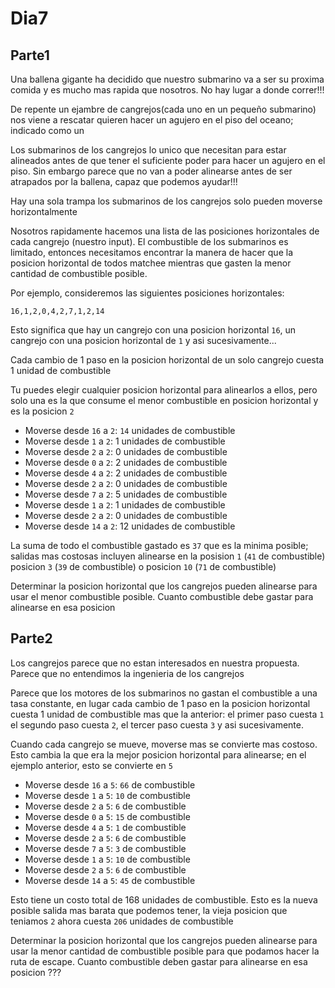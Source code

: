 # Dia7

## Parte1

Una ballena gigante ha decidido que nuestro submarino va a ser su proxima comida
y es mucho mas rapida que nosotros. No hay lugar a donde correr!!!

De repente un ejambre de cangrejos(cada uno en un pequeño submarino) nos viene a
rescatar quieren hacer un agujero en el piso del oceano; indicado como un

Los submarinos de los cangrejos lo unico que necesitan para estar alineados
antes de que tener el suficiente poder para hacer un agujero en el piso. Sin
embargo parece que no van a poder alinearse antes de ser atrapados por la
ballena, capaz que podemos ayudar!!!

Hay una sola trampa los submarinos de los cangrejos solo pueden moverse
horizontalmente

Nosotros rapidamente hacemos una lista de las posiciones horizontales de cada
cangrejo (nuestro input). El combustible de los submarinos es limitado, entonces
necesitamos encontrar la manera de hacer que la posicion horizontal de todos
matchee mientras que gasten la menor cantidad de combustible posible.

Por ejemplo, consideremos las siguientes posiciones horizontales:

```text
16,1,2,0,4,2,7,1,2,14
```

Esto significa que hay un cangrejo con una posicion horizontal `16`, un cangrejo
con una posicion horizontal de `1` y asi sucesivamente...

Cada cambio de 1 paso en la posicion horizontal de un solo cangrejo cuesta 1
unidad de combustible

Tu puedes elegir cualquier posicion horizontal para alinearlos a ellos, pero
solo una es la que consume el menor combustible en posicion horizontal y es la
posicion `2`

 - Moverse desde `16` a `2`: `14` unidades de combustible
 - Moverse desde `1` a `2`: 1 unidades de combustible
 - Moverse desde `2` a `2`: 0 unidades de combustible
 - Moverse desde `0` a `2`: 2 unidades de combustible
 - Moverse desde `4` a `2`: 2 unidades de combustible
 - Moverse desde `2` a `2`: 0 unidades de combustible
 - Moverse desde `7` a `2`: 5 unidades de combustible
 - Moverse desde `1` a `2`: 1 unidades de combustible
 - Moverse desde `2` a `2`: 0 unidades de combustible
 - Moverse desde `14` a `2`: 12 unidades de combustible

La suma de todo el combustible gastado es `37` que es la minima posible; salidas
mas costosas incluyen alinearse en la posision `1` (`41` de combustible)
posicion `3` (`39` de combustible) o posicion `10` (`71` de combustible)

Determinar la posicion horizontal que los cangrejos pueden alinearse para usar
el menor combustible posible. Cuanto combustible debe gastar para alinearse en
esa posicion

## Parte2

Los cangrejos parece que no estan interesados en nuestra propuesta. Parece que
no entendimos la ingenieria de los cangrejos

Parece que los motores de los submarinos no gastan el combustible a una tasa
constante, en lugar cada cambio de 1 paso en la posicion horizontal cuesta 1
unidad de combustible mas que la anterior: el primer paso cuesta `1` el segundo
paso cuesta `2`, el tercer paso cuesta `3` y asi sucesivamente.

Cuando cada cangrejo se mueve, moverse mas se convierte mas costoso. Esto cambia
la que era la mejor posicion horizontal para alinearse; en el ejemplo anterior,
esto se convierte en `5`

 - Moverse desde `16` a `5`: `66` de combustible
 - Moverse desde `1` a `5`: `10` de combustible
 - Moverse desde `2` a `5`: `6` de combustible
 - Moverse desde `0` a `5`: `15` de combustible
 - Moverse desde `4` a `5`: `1` de combustible
 - Moverse desde `2` a `5`: `6` de combustible
 - Moverse desde `7` a `5`: `3` de combustible
 - Moverse desde `1` a `5`: `10` de combustible
 - Moverse desde `2` a `5`: `6` de combustible
 - Moverse desde `14` a `5`: `45` de combustible

Esto tiene un costo total de 168 unidades de combustible. Esto es la nueva
posible salida mas barata que podemos tener, la vieja posicion que teniamos `2`
ahora cuesta `206` unidades de combustible

Determinar la posicion horizontal que los cangrejos pueden alinearse para usar
la menor cantidad de combustible posible para que podamos hacer la ruta de
escape. Cuanto combustible deben gastar para alinearse en esa posicion ???
